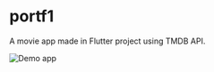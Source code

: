 # portf1

A movie app made in Flutter project using TMDB API.

![Demo app](https://github.com/sidhunt/Movie-Design-App/raw/main/g1.gif)
